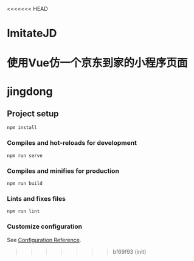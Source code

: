 <<<<<<< HEAD
# ImitateJD
使用Vue仿一个京东到家的小程序页面
=======
# jingdong

## Project setup
```
npm install
```

### Compiles and hot-reloads for development
```
npm run serve
```

### Compiles and minifies for production
```
npm run build
```

### Lints and fixes files
```
npm run lint
```

### Customize configuration
See [Configuration Reference](https://cli.vuejs.org/config/).
>>>>>>> bf69f93 (init)
